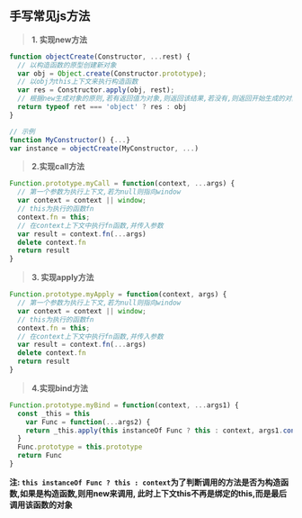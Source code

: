 ## 手写常见js方法

> **1. 实现new方法**

```javascript
function objectCreate(Constructor, ...rest) {
  // 以构造函数的原型创建新对象
  var obj = Object.create(Constructor.prototype);
  // 以obj为this上下文来执行构造函数
  var res = Constructor.apply(obj, rest);
  // 根据new生成对象的原则,若有返回值为对象,则返回该结果,若没有,则返回开始生成的对象
  return typeof ret === 'object' ? res : obj
}

// 示例
function MyConstructor() {...}
var instance = objectCreate(MyConstructor, ...)
```

> **2.实现call方法**

```javascript
Function.prototype.myCall = function(context, ...args) {
  // 第一个参数为执行上下文,若为null则指向window
  var context = context || window;
  // this为执行的函数fn
  context.fn = this; 
  // 在context上下文中执行fn函数,并传入参数
  var result = context.fn(...args)
  delete context.fn
  return result
}
```

> **3. 实现apply方法**

```javascript
Function.prototype.myApply = function(context, args) {
  // 第一个参数为执行上下文,若为null则指向window
  var context = context || window;
  // this为执行的函数fn
  context.fn = this; 
  // 在context上下文中执行fn函数,并传入参数
  var result = context.fn(...args)
  delete context.fn
  return result
}
```

> **4.实现bind方法**

```javascript
Function.prototype.myBind = function(context, ...args1) {
  const _this = this
	var Func = function(...args2) {
    return _this.apply(this instanceOf Func ? this : context, args1.concat(args2))
  }
  Func.prototype = this.prototype
  return Func
} 
```

**注: `this instanceOf Func ? this : context`为了判断调用的方法是否为构造函数,如果是构造函数,则用new来调用, 此时上下文this不再是绑定的this,而是最后调用该函数的对象**